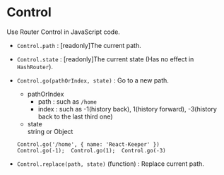 # Control
Use Router Control in JavaScript code.  
- `Control.path` : [readonly]The current path.  
- `Control.state` : [readonly]The current state (Has no effect in `HashRouter`).  
- `Control.go(pathOrIndex, state)` : Go to a new path.  
  - pathOrIndex  
    * path : such as `/home`  
    * index : such as -1(history back), 1(history forward), -3(history back to the last third one)   
  - state  
    string or Object  

  ```
  Control.go('/home', { name: 'React-Keeper' })
  Control.go(-1);  Control.go(1);  Control.go(-3)
  ```
- `Control.replace(path, state)` (function) : Replace current path.
